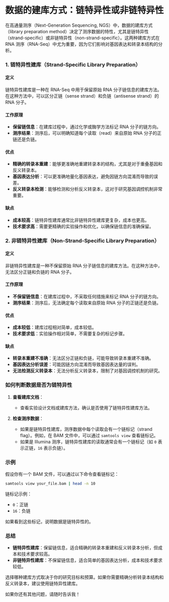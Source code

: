 # 数据的建库方式：链特异性或非链特异性
在高通量测序（Next-Generation Sequencing, NGS）中，数据的建库方式（library preparation method）决定了测序数据的特性，尤其是链特异性（strand-specific）或非链特异性（non-strand-specific）。这两种建库方式在 RNA 测序（RNA-Seq）中尤为重要，因为它们影响对基因表达和转录本结构的分析。

### 1. **链特异性建库（Strand-Specific Library Preparation）**

#### 定义
链特异性建库是一种在 RNA-Seq 中用于保留原始 RNA 分子链信息的建库方法。在这种方法中，可以区分正链（sense strand）和负链（antisense strand）的 RNA 分子。

#### 工作原理
- **保留链信息**：在建库过程中，通过化学或酶学方法标记 RNA 分子的链方向。
- **测序结果**：测序后，可以明确知道每个读取（read）来自原始 RNA 分子的正链还是负链。

#### 优点
- **精确的转录本重建**：能够更准确地重建转录本的结构，尤其是对于重叠基因和反义转录本。
- **基因表达分析**：可以更准确地量化基因表达，避免因链方向混淆而导致的误差。
- **反义转录本检测**：能够检测和分析反义转录本，这对于研究基因调控机制非常重要。

#### 缺点
- **成本较高**：链特异性建库通常比非链特异性建库更复杂，成本也更高。
- **技术要求高**：需要更精确的实验操作和优化，以确保链信息的准确保留。

### 2. **非链特异性建库（Non-Strand-Specific Library Preparation）**

#### 定义
非链特异性建库是一种不保留原始 RNA 分子链信息的建库方法。在这种方法中，无法区分正链和负链的 RNA 分子。

#### 工作原理
- **不保留链信息**：在建库过程中，不采取任何措施来标记 RNA 分子的链方向。
- **测序结果**：测序后，无法确定每个读取来自原始 RNA 分子的正链还是负链。

#### 优点
- **成本较低**：建库过程相对简单，成本较低。
- **技术要求低**：实验操作相对简单，不需要复杂的标记步骤。

#### 缺点
- **转录本重建不准确**：无法区分正链和负链，可能导致转录本重建不准确。
- **基因表达分析误差**：可能因链方向混淆而导致基因表达量的误判。
- **无法检测反义转录本**：无法分析反义转录本，限制了对基因调控机制的研究。

### 如何判断数据是否为链特异性

1. **查看建库文档**：
   - 查看实验设计文档或建库方法，确认是否使用了链特异性建库方法。

2. **检查测序数据**：
   - 如果是链特异性建库，测序数据中每个读取会有一个链标记（strand flag）。例如，在 BAM 文件中，可以通过 `samtools view` 查看链标记。
   - 如果是 Illumina 测序，链特异性建库的读取通常会有一个链标记（如 `0` 表示正链，`16` 表示负链）。

### 示例

假设你有一个 BAM 文件，可以通过以下命令查看链标记：
```bash
samtools view your_file.bam | head -n 10
```

链标记示例：
- `0`：正链
- `16`：负链

如果看到这些标记，说明数据是链特异性的。

### 总结

- **链特异性建库**：保留链信息，适合精确的转录本重建和反义转录本分析，但成本和技术要求较高。
- **非链特异性建库**：不保留链信息，适合简单的基因表达分析，成本和技术要求较低。

选择哪种建库方式取决于你的研究目标和预算。如果你需要精确分析转录本结构和反义转录本，建议使用链特异性建库。

如果你还有其他问题，请随时告诉我！